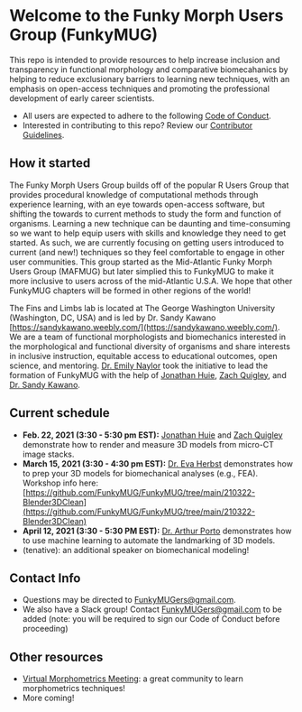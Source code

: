 # Welcome to the Funky Morph Users Group (FunkyMUG)
This repo is intended to provide resources to help increase inclusion and transparency in functional morphology and comparative biomecahanics by helping to reduce exclusionary barriers to learning new techniques, with an emphasis on open-access techniques and promoting the professional development of early career scientists.
* All users are expected to adhere to the following [Code of Conduct](https://github.com/FunkyMUG/FunkyMUG/blob/main/CODE_OF_CONDUCT.md). 
* Interested in contributing to this repo? Review our [Contributor Guidelines](https://github.com/FunkyMUG/FunkyMUG/blob/main/CONTRIBUTING.md). 

## How it started
The Funky Morph Users Group builds off of the popular R Users Group that provides procedural knowledge of computational methods through experience learning, with an eye towards open-access software, but shifting the towards to current methods to study the form and function of organisms. Learning a new technique can be daunting and time-consuming so we want to help equip users with skills and knowledge they need to get started. As such, we are currently focusing on getting users introduced to current (and new!) techniques so they feel comfortable to engage in other user communities. This group started as the Mid-Atlantic Funky Morph Users Group (MAFMUG) but later simplied this to FunkyMUG to make it more inclusive to users across of the mid-Atlantic U.S.A. We hope that other FunkyMUG chapters will be formed in other regions of the world!

The Fins and Limbs lab is located at The George Washington University (Washington, DC, USA) and is led by Dr. Sandy Kawano [https://sandykawano.weebly.com/](https://sandykawano.weebly.com/). We are a team of functional morphologists and biomechanics interested in the morphological and functional diversity of organisms and share interests in inclusive instruction, equitable access to educational outcomes, open science, and mentoring. [Dr. Emily Naylor](https://ernaylor.weebly.com/) took the initiative to lead the formation of FunkyMUG with the help of [Jonathan Huie](http://www.jonathanhuie.com/), [Zach Quigley](https://twitter.com/ZachQuigley_), and [Dr. Sandy Kawano](https://sandykawano.weebly.com/).

## Current schedule
* **Feb. 22, 2021 (3:30 - 5:30 pm EST):** [Jonathan Huie](https://twitter.com/jmhuiee) and [Zach Quigley](https://twitter.com/ZachQuigley_) demonstrate how to render and measure 3D models from micro-CT image stacks. 
* **March 15, 2021 (3:30 - 4:30 pm EST):** [Dr. Eva Herbst](https://twitter.com/EvaCHerbst) demonstrates how to prep your 3D models for biomechanical analyses (e.g., FEA). Workshop info here: [https://github.com/FunkyMUG/FunkyMUG/tree/main/210322-Blender3DClean](https://github.com/FunkyMUG/FunkyMUG/tree/main/210322-Blender3DClean)
* **April 12, 2021 (3:30 - 5:30 PM EST):** [Dr. Arthur Porto](https://twitter.com/ArtPorto) demonstrates how to use machine learning to automate the landmarking of 3D models. 
* (tenative): an additional speaker on biomechanical modeling!   

## Contact Info
* Questions may be directed to FunkyMUGers@gmail.com. 
* We also have a Slack group! Contact FunkyMUGers@gmail.com to be added (note: you will be required to sign our Code of Conduct before proceeding)

## Other resources
* [Virtual Morphometrics Meeting](https://github.com/DworkinLab/VirtualMorphoMeetup): a great community to learn morphometrics techniques!
* More coming! 
